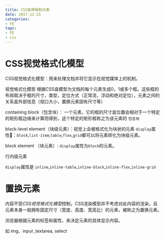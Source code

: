 ```yaml
---
title: CSS各种框和元素
date: 2017-12-25
categories: 
- FE
tags:
- FE
- css
---
```


# CSS视觉格式化模型

CSS视觉格式化模型：用来处理文档并将它显示在视觉媒体上的机制。

视觉格式化模型 根据CSS盒模型为文档的每个元素生成0，1或多个框。这些框的布局取决于框的尺寸，类型，定位方式（正常流，浮动和绝对定位），元素之间的关系盒外部信息（视口大小，置换元素固有尺寸等）

containing block（包含块）：
一个元素，它的框的尺寸盒位置会相对于一个特定的矩形框边缘来计算而得到，这个特定的矩形框称之为该元素的 `包含块`

block-level element（块级元素）：视觉上会被格式化为块状的元素
`display`属性：`block`,`list-item`,`table`,`flex`,`grid`都可以将元素转化为块级元素。

block element （块元素）: `display`属性为`block`的元素。


行内级元素

`display`属性是 `inline`,`inline-table`,`inline-block`,`inline-flex`,`inline-grid`



# 置换元素

内容不受*CSS视觉格式化模型*控制，CSS渲染模型并不考虑对此内容的渲染，且元素本身一般拥有固定尺寸（宽度、高度、宽高比）的元素，被称之为置换元素。

浏览器根据元素的标签和属性，来决定元素的具体显示内容。

如 img、input ,textarea, select






